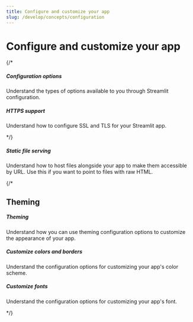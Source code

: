 ```yaml
---
title: Configure and customize your app
slug: /develop/concepts/configuration
---
```


# Configure and customize your app

<TileContainer>

{/*
<RefCard href="/develop/concepts/configuration/options">

<h5>Configuration options</h5>

Understand the types of options available to you through Streamlit configuration.

</RefCard>

<RefCard href="/develop/concepts/configuration/https-support">

<h5>HTTPS support</h5>

Understand how to configure SSL and TLS for your Streamlit app.

</RefCard>

*/}

<RefCard href="/develop/concepts/configuration/serving-static-files">

<h5>Static file serving</h5>

Understand how to host files alongside your app to make them accessible by URL. Use this if you want to point to files with raw HTML.

</RefCard>

</TileContainer>

{/*
## Theming

<TileContainer>

<RefCard href="/develop/concepts/configuration/theming">

<h5>Theming</h5>

Understand how you can use theming configuration options to customize the appearance of your app.

</RefCard>

<RefCard href="/develop/concepts/configuration/theming-customize-colors-and-borders">

<h5>Customize colors and borders</h5>

Understand the configuration options for customizing your app's color scheme.

</RefCard>

<RefCard href="/develop/concepts/configuration/theming-customize-fonts">

<h5>Customize fonts</h5>

Understand the configuration options for customizing your app's font.

</RefCard>

</TileContainer>

*/}
